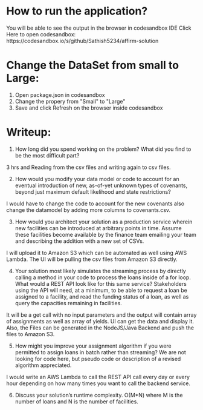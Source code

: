 <h1>How to run the application?</h1>
You will be able to see the output in the browser in codesandbox IDE
Click Here to open codesandbox: https://codesandbox.io/s/github/Sathish5234/affirm-solution

# Change the DataSet from small to Large:

1. Open package.json in codesandbox
2. Change the propery from "Small" to "Large"
3. Save and click Refresh on the browser inside codesandbox

# Writeup:

1. How long did you spend working on the problem? What did you find to be the most difficult part?

3 hrs and Reading from the csv files and writing again to csv files.

2. How would you modify your data model or code to account for an eventual introduction of new, as-of-yet unknown types of covenants, beyond just maximum default likelihood and state restrictions?

I would have to change the code to account for the new covenants also change the datamodel by adding more columns to covenants.csv.

3. How would you architect your solution as a production service wherein new facilities can be introduced at arbitrary points in time. Assume these facilities become available by the finance team emailing your team and describing the addition with a new set of CSVs.

I will upload it to Amazon S3 which can be automated as well using AWS Lambda. The UI will be pulling the csv files from Amazon S3 directly.

4. Your solution most likely simulates the streaming process by directly calling a method in your code to process the loans inside of a for loop. What would a REST API look like for this same service? Stakeholders using the API will need, at a minimum, to be able to
   request a loan be assigned to a facility, and read the funding status of a loan, as well as query the capacities remaining in facilities.

It will be a get call with no input parameters and the output will contain array of assignments as well as array of yields. UI can get the data and display it. Also, the Files can be generated in the NodeJS/Java Backend and push the files to Amazon S3.

5. How might you improve your assignment algorithm if you were permitted to assign loans in batch rather than streaming? We are not looking for code here, but pseudo code or description of a revised algorithm appreciated.

I would write an AWS Lambda to call the REST API call every day or every hour depending on how many times you want to call the backend service.

6. Discuss your solution’s runtime complexity.
   O(M\*N) where M is the number of loans and N is the number of facilities.
